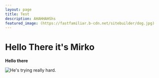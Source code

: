 ```yaml
---
layout: page
title: Test 
description: AHAHHAHShs
featured_image: (https://fastfamiliar.b-cdn.net/sitebuilder/dog.jpg)
---
```

# Hello There it's Mirko 
**Hello there**

![He's trying really hard.](https://fastfamiliar.b-cdn.net/sitebuilder/dog.jpg)